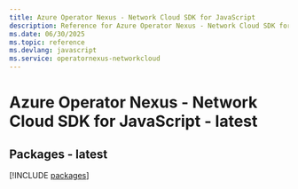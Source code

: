 ```yaml
---
title: Azure Operator Nexus - Network Cloud SDK for JavaScript
description: Reference for Azure Operator Nexus - Network Cloud SDK for JavaScript
ms.date: 06/30/2025
ms.topic: reference
ms.devlang: javascript
ms.service: operatornexus-networkcloud
---
```

# Azure Operator Nexus - Network Cloud SDK for JavaScript - latest
## Packages - latest
[!INCLUDE [packages](operator-nexus---network-cloud-index.md)]